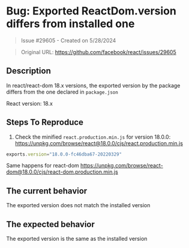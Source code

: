 # Bug: Exported ReactDom.version differs from installed one

> Issue #29605 - Created on 5/28/2024

> Original URL: https://github.com/facebook/react/issues/29605

## Description

In react/react-dom 18.x versions, the exported version by the package differs from the one declared in `package.json`

React version: 18.x

## Steps To Reproduce

1. Check the minified `react.production.min.js` for version 18.0.0: https://unpkg.com/browse/react@18.0.0/cjs/react.production.min.js
```js
exports.version="18.0.0-fc46dba67-20220329"
```

Same happens for react-dom https://unpkg.com/browse/react-dom@18.0.0/cjs/react-dom.production.min.js

## The current behavior
The exported version does not match the installed version

## The expected behavior
The exported version is the same as the installed version
